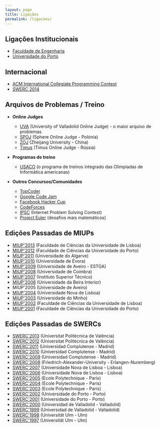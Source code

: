 ```yaml
---
layout: page
title: Ligações
permalink: /ligacoes/
---
```


## Ligações Institucionais

* [Faculdade de Engenharia][feup]
* [Universidade do Porto][up]

## Internacional

* [ACM International Collegiate Programming Contest][icpc]
* [SWERC 2014][swerc]

## Arquivos de Problemas / Treino

* **Online Judges**
  * [UVA][uva] (University of Valladolid Online Judge) - o maior arquivo de problemas
  * [SPOJ][spoj] (Sphere Online Judge - Polónia)
  * [ZOJ][zoj] (Zheijang University - China)
  * [Timus][timus] (Timus Online Judge - Rússia)

* **Programas de treino**
  * [USACO][usaco] (o programa de treinos integrado das Olimpíadas de Informática americanas)

* **Outros Concursos/Comunidades**
  * [TopCoder][topcoder]
  * [Google Code Jam][gcj]
  * [Facebook Hacker Cup][fhc]
  * [CodeForces][codeforces]
  * [IPSC][ipsc] (Internet Problem Solving Contest)
  * [Project Euler][euler] (desafios mais matemáticos)

## Edições Passadas de MIUPs

* [MIUP'2013](http://www.fc.ul.pt/pt/conferencia/miup-2013/) (Faculdade de Ciências da Universidade de Lisboa)
* [MIUP'2012](http://miup2012.dcc.fc.up.pt/) (Faculdade de Ciências da Universidade do Porto)
* [MIUP'2011](http://deei.fct.ualg.pt/MIUP2011/) (Universidade do Algarve)
* [MIUP'2010](http://miup2010.di.uevora.pt/miup2010) (Universidade de Évora)
* [MIUP'2009](http://miup.estga.ua.pt/) (Universidade de Aveiro - ESTGA)
* [MIUP'2008](http://miup2008.dei.uc.pt/) (Universidade de Coimbra)
* [MIUP'2007](http://acm.ist.utl.pt/miup07/) (Instituto Superior Técnico)
* [MIUP'2006](http://miup06.di.ubi.pt/) (Universidade da Beira Interior)
* MIUP'2005 (Universidade de Aveiro)
* [MIUP'2004](http://ctp.di.fct.unl.pt/MIUP2004/) (Universidade Nova de Lisboa)
* [MIUP'2003](http://acm.up.pt/local/Historial/2003/miup.html) (Universidade do Minho)
* [MIUP'2002](http://miup2002.fc.ul.pt/) (Faculdade de Ciências da Universidade de Lisboa)
* [MIUP'2001](http://acm.up.pt/miup/) (Faculdade de Ciências da Universidade do Porto)

## Edições Passadas de SWERCs

* [SWERC'2013](http://users.dsic.upv.es/swerc/) (Universitat Politècnica de València)
* [SWERC'2012](http://users.dsic.upv.es/swerc_12/) (Universitat Politècnica de València)
* [SWERC'2011](http://pc.fdi.ucm.es/swerc/index.php) (Universidad Complutense - Madrid)
* [SWERC'2010](http://pc.fdi.ucm.es/swerc/swerc10/index.php) (Universidad Complutense - Madrid)
* [SWERC'2009](http://pc.fdi.ucm.es/swerc/swerc09/index.php) (Universidad Complutense - Madrid)
* [SWERC'2008](http://icpc.informatik.uni-erlangen.de/swerc2008/) (Friedrich-Alexander-University - Erlangen-Nuremberg)
* [SWERC'2007](http://ctp.di.fct.unl.pt/SWERC2007/) (Universidade Nova de Lisboa - Lisboa)
* [SWERC'2006](https://sites.google.com/site/swerc2006/) (Universidade Nova de Lisboa - Lisboa)
* [SWERC'2005](http://www.enseignement.polytechnique.fr/acm/2005/) (Ecole Polytechnique - Paris)
* [SWERC'2004](http://www.enseignement.polytechnique.fr/acm/2004/) (Ecole Polytechnique - Paris)
* [SWERC'2003](http://www.enseignement.polytechnique.fr/acm/2003/) (Ecole Polytechnique - Paris)
* [SWERC'2002](http://swerc.up.pt/2002/) (Universidade do Porto - Porto)
* [SWERC'2001](http://swerc.up.pt/2001/) (Universidade do Porto - Porto)
* [SWERC'2000](http://online-judge.uva.es/oldportal/swerc00/) (Universidad de Valladolid - Valladolid)
* [SWERC'1999](http://online-judge.uva.es/oldportal/swerc99/) (Universidad de Valladolid - Valladolid)
* [SWERC'1998](http://www.informatik.uni-ulm.de/acm/Regionals/1998/) (Universität Ulm - Ulm)
* [SWERC'1997](http://www.informatik.uni-ulm.de/acm/Regionals/1997/) (Universität Ulm - Ulm)

[feup]: http://www.fe.up.pt/
[up]: http://www.up.pt/
[icpc]: http://icpc.baylor.edu/
[swerc]: http://swerc.eu/
[uva]: http://uva.onlinejudge.org/
[spoj]: http://www.spoj.pl/
[zoj]: http://acm.zju.edu.cn/onlinejudge/
[timus]: http://acm.timus.ru/
[usaco]: http://train.usaco.org/usacogate
[topcoder]: http://community.topcoder.com/tc
[gcj]: http://code.google.com/codejam/
[codeforces]: http://codeforces.com/
[ipsc]: http://ipsc.ksp.sk/
[euler]: http://projecteuler.net/
[fhc]: http://www.facebook.com/hackercup
